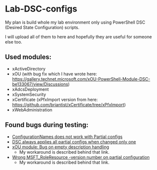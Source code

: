 # Lab-DSC-configs
My plan is build whole my lab environment only using PowerShell DSC (Desired State Configuration) scripts.

I will upload all of them to here and hopefully they are useful for someone else too.


## Used modules:
* xActiveDirectory
* xOU (with bug fix which I have wrote here: https://gallery.technet.microsoft.com/xOU-PowerShell-Module-DSC-be133067/view/Discussions)
* xAdcsDeployment
* xSystemSecurity
* xCertificate (xPfxImport version from here: https://github.com/briantist/xCertificate/tree/xPfxImport)
* xWebAdministration


## Found bugs during testing:
* [ConfigurationNames does not work with Partial configs](https://connect.microsoft.com/PowerShell/feedback/details/1944447)
* [DSC always applies all partial configs when changed only one](https://connect.microsoft.com/PowerShell/feedback/details/1951731)
* [xOU module: Bug on empty description handling](https://gallery.technet.microsoft.com/xOU-PowerShell-Module-DSC-be133067/view/Discussions)
  * My workaround is described behind that link.
* [Wrong  MSFT_RoleResource -version number on partial configuration](https://connect.microsoft.com/PowerShell/feedback/details/1768281/wmf-5-production-preview-partial-configuration-of-mof-file-generation-is-broken)
  * My workaround is described behind that link.